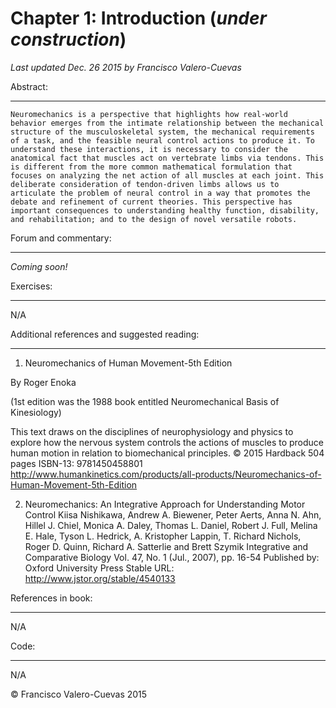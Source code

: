 # Chapter 1: Introduction  (*under construction*)
*Last updated Dec. 26 2015 by Francisco Valero-Cuevas*

Abstract:
_________


    Neuromechanics is a perspective that highlights how real-world behavior emerges from the intimate relationship between the mechanical structure of the musculoskeletal system, the mechanical requirements of a task, and the feasible neural control actions to produce it. To understand these interactions, it is necessary to consider the anatomical fact that muscles act on vertebrate limbs via tendons. This is different from the more common mathematical formulation that focuses on analyzing the net action of all muscles at each joint. This deliberate consideration of tendon-driven limbs allows us to articulate the problem of neural control in a way that promotes the debate and refinement of current theories. This perspective has important consequences to understanding healthy function, disability, and rehabilitation; and to the design of novel versatile robots.


Forum and commentary:
_____________________
*Coming soon!*


Exercises:
__________
N/A

Additional references and suggested reading:
____________________________________________
1. Neuromechanics of Human Movement-5th Edition

By Roger Enoka 

(1st edition was the 1988 book entitled Neuromechanical Basis of Kinesiology)

This text draws on the disciplines of neurophysiology and physics to explore how the nervous system controls the actions of muscles to produce human motion in relation to biomechanical principles.
© 2015 Hardback 504 pages
ISBN-13: 9781450458801
http://www.humankinetics.com/products/all-products/Neuromechanics-of-Human-Movement-5th-Edition

2. Neuromechanics: An Integrative Approach for Understanding Motor Control
Kiisa Nishikawa, Andrew A. Biewener, Peter Aerts, Anna N. Ahn, Hillel J. Chiel, Monica A. Daley, Thomas L. Daniel, Robert J. Full, Melina E. Hale, Tyson L. Hedrick, A. Kristopher Lappin, T. Richard Nichols, Roger D. Quinn, Richard A. Satterlie and Brett Szymik
Integrative and Comparative Biology
Vol. 47, No. 1 (Jul., 2007), pp. 16-54
Published by: Oxford University Press
Stable URL: http://www.jstor.org/stable/4540133

References in book:
___________________
N/A

Code:
_____

N/A


© Francisco Valero-Cuevas 2015

